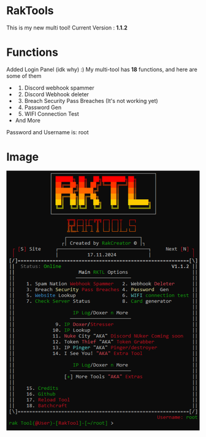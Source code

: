 # RakTools
This is my new multi tool!
Current Version : **1.1.2**

# Functions
Added Login Panel (idk why) :)
My multi-tool has **18** functions, and here are some of them
+ 1. Discord webhook spammer
+ 2. Discord Webhook deleter
+ 3. Breach Security Pass Breaches (It's not working yet)
+ 4. Password  Gen
+ 5. WIFI Connection Test
+ And More

Password and Username is: root

# Image
![image](https://github.com/kirayxa2/RakTools/blob/main/Screenshot_26.png)
